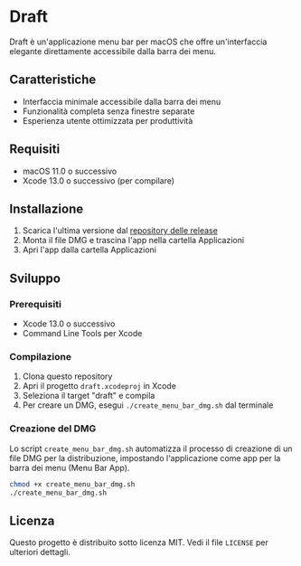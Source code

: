 # Draft

Draft è un'applicazione menu bar per macOS che offre un'interfaccia elegante direttamente accessibile dalla barra dei menu.

## Caratteristiche

- Interfaccia minimale accessibile dalla barra dei menu
- Funzionalità completa senza finestre separate
- Esperienza utente ottimizzata per produttività

## Requisiti

- macOS 11.0 o successivo
- Xcode 13.0 o successivo (per compilare)

## Installazione

1. Scarica l'ultima versione dal [repository delle release](https://github.com/USERNAME/draft/releases)
2. Monta il file DMG e trascina l'app nella cartella Applicazioni
3. Apri l'app dalla cartella Applicazioni

## Sviluppo

### Prerequisiti

- Xcode 13.0 o successivo
- Command Line Tools per Xcode

### Compilazione

1. Clona questo repository
2. Apri il progetto `draft.xcodeproj` in Xcode
3. Seleziona il target "draft" e compila
4. Per creare un DMG, esegui `./create_menu_bar_dmg.sh` dal terminale

### Creazione del DMG

Lo script `create_menu_bar_dmg.sh` automatizza il processo di creazione di un file DMG per la distribuzione, impostando l'applicazione come app per la barra dei menu (Menu Bar App).

```bash
chmod +x create_menu_bar_dmg.sh
./create_menu_bar_dmg.sh
```

## Licenza

Questo progetto è distribuito sotto licenza MIT. Vedi il file `LICENSE` per ulteriori dettagli.

